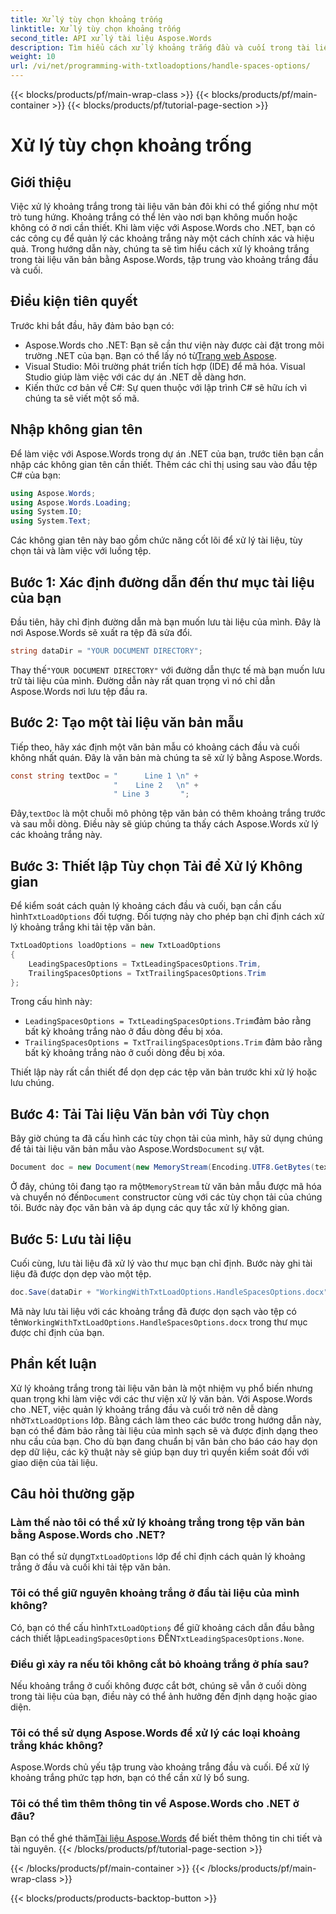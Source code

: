 ```yaml
---
title: Xử lý tùy chọn khoảng trống
linktitle: Xử lý tùy chọn khoảng trống
second_title: API xử lý tài liệu Aspose.Words
description: Tìm hiểu cách xử lý khoảng trắng đầu và cuối trong tài liệu văn bản bằng Aspose.Words cho .NET. Hướng dẫn này cung cấp hướng dẫn để dọn dẹp định dạng văn bản.
weight: 10
url: /vi/net/programming-with-txtloadoptions/handle-spaces-options/
---
```


{{< blocks/products/pf/main-wrap-class >}}
{{< blocks/products/pf/main-container >}}
{{< blocks/products/pf/tutorial-page-section >}}

# Xử lý tùy chọn khoảng trống

## Giới thiệu

Việc xử lý khoảng trắng trong tài liệu văn bản đôi khi có thể giống như một trò tung hứng. Khoảng trắng có thể lẻn vào nơi bạn không muốn hoặc không có ở nơi cần thiết. Khi làm việc với Aspose.Words cho .NET, bạn có các công cụ để quản lý các khoảng trắng này một cách chính xác và hiệu quả. Trong hướng dẫn này, chúng ta sẽ tìm hiểu cách xử lý khoảng trắng trong tài liệu văn bản bằng Aspose.Words, tập trung vào khoảng trắng đầu và cuối.

## Điều kiện tiên quyết

Trước khi bắt đầu, hãy đảm bảo bạn có:

-  Aspose.Words cho .NET: Bạn sẽ cần thư viện này được cài đặt trong môi trường .NET của bạn. Bạn có thể lấy nó từ[Trang web Aspose](https://releases.aspose.com/words/net/).
- Visual Studio: Môi trường phát triển tích hợp (IDE) để mã hóa. Visual Studio giúp làm việc với các dự án .NET dễ dàng hơn.
- Kiến thức cơ bản về C#: Sự quen thuộc với lập trình C# sẽ hữu ích vì chúng ta sẽ viết một số mã.

## Nhập không gian tên

Để làm việc với Aspose.Words trong dự án .NET của bạn, trước tiên bạn cần nhập các không gian tên cần thiết. Thêm các chỉ thị using sau vào đầu tệp C# của bạn:

```csharp
using Aspose.Words;
using Aspose.Words.Loading;
using System.IO;
using System.Text;
```

Các không gian tên này bao gồm chức năng cốt lõi để xử lý tài liệu, tùy chọn tải và làm việc với luồng tệp.

## Bước 1: Xác định đường dẫn đến thư mục tài liệu của bạn

Đầu tiên, hãy chỉ định đường dẫn mà bạn muốn lưu tài liệu của mình. Đây là nơi Aspose.Words sẽ xuất ra tệp đã sửa đổi.

```csharp
string dataDir = "YOUR DOCUMENT DIRECTORY";
```

 Thay thế`"YOUR DOCUMENT DIRECTORY"` với đường dẫn thực tế mà bạn muốn lưu trữ tài liệu của mình. Đường dẫn này rất quan trọng vì nó chỉ dẫn Aspose.Words nơi lưu tệp đầu ra.

## Bước 2: Tạo một tài liệu văn bản mẫu

Tiếp theo, hãy xác định một văn bản mẫu có khoảng cách đầu và cuối không nhất quán. Đây là văn bản mà chúng ta sẽ xử lý bằng Aspose.Words.

```csharp
const string textDoc = "      Line 1 \n" +
                       "    Line 2   \n" +
                       " Line 3       ";
```

 Đây,`textDoc` là một chuỗi mô phỏng tệp văn bản có thêm khoảng trắng trước và sau mỗi dòng. Điều này sẽ giúp chúng ta thấy cách Aspose.Words xử lý các khoảng trắng này.

## Bước 3: Thiết lập Tùy chọn Tải để Xử lý Không gian

 Để kiểm soát cách quản lý khoảng cách đầu và cuối, bạn cần cấu hình`TxtLoadOptions` đối tượng. Đối tượng này cho phép bạn chỉ định cách xử lý khoảng trắng khi tải tệp văn bản.

```csharp
TxtLoadOptions loadOptions = new TxtLoadOptions
{
    LeadingSpacesOptions = TxtLeadingSpacesOptions.Trim,
    TrailingSpacesOptions = TxtTrailingSpacesOptions.Trim
};
```

Trong cấu hình này:
- `LeadingSpacesOptions = TxtLeadingSpacesOptions.Trim`đảm bảo rằng bất kỳ khoảng trắng nào ở đầu dòng đều bị xóa.
- `TrailingSpacesOptions = TxtTrailingSpacesOptions.Trim` đảm bảo rằng bất kỳ khoảng trắng nào ở cuối dòng đều bị xóa.

Thiết lập này rất cần thiết để dọn dẹp các tệp văn bản trước khi xử lý hoặc lưu chúng.

## Bước 4: Tải Tài liệu Văn bản với Tùy chọn

 Bây giờ chúng ta đã cấu hình các tùy chọn tải của mình, hãy sử dụng chúng để tải tài liệu văn bản mẫu vào Aspose.Words`Document` sự vật.

```csharp
Document doc = new Document(new MemoryStream(Encoding.UTF8.GetBytes(textDoc)), loadOptions);
```

 Ở đây, chúng tôi đang tạo ra một`MemoryStream` từ văn bản mẫu được mã hóa và chuyển nó đến`Document` constructor cùng với các tùy chọn tải của chúng tôi. Bước này đọc văn bản và áp dụng các quy tắc xử lý không gian.

## Bước 5: Lưu tài liệu

Cuối cùng, lưu tài liệu đã xử lý vào thư mục bạn chỉ định. Bước này ghi tài liệu đã được dọn dẹp vào một tệp.

```csharp
doc.Save(dataDir + "WorkingWithTxtLoadOptions.HandleSpacesOptions.docx");
```

 Mã này lưu tài liệu với các khoảng trắng đã được dọn sạch vào tệp có tên`WorkingWithTxtLoadOptions.HandleSpacesOptions.docx` trong thư mục được chỉ định của bạn.

## Phần kết luận

Xử lý khoảng trắng trong tài liệu văn bản là một nhiệm vụ phổ biến nhưng quan trọng khi làm việc với các thư viện xử lý văn bản. Với Aspose.Words cho .NET, việc quản lý khoảng trắng đầu và cuối trở nên dễ dàng nhờ`TxtLoadOptions` lớp. Bằng cách làm theo các bước trong hướng dẫn này, bạn có thể đảm bảo rằng tài liệu của mình sạch sẽ và được định dạng theo nhu cầu của bạn. Cho dù bạn đang chuẩn bị văn bản cho báo cáo hay dọn dẹp dữ liệu, các kỹ thuật này sẽ giúp bạn duy trì quyền kiểm soát đối với giao diện của tài liệu.

## Câu hỏi thường gặp

### Làm thế nào tôi có thể xử lý khoảng trắng trong tệp văn bản bằng Aspose.Words cho .NET?  
 Bạn có thể sử dụng`TxtLoadOptions` lớp để chỉ định cách quản lý khoảng trắng ở đầu và cuối khi tải tệp văn bản.

### Tôi có thể giữ nguyên khoảng trắng ở đầu tài liệu của mình không?  
 Có, bạn có thể cấu hình`TxtLoadOptions` để giữ khoảng cách dẫn đầu bằng cách thiết lập`LeadingSpacesOptions` ĐẾN`TxtLeadingSpacesOptions.None`.

### Điều gì xảy ra nếu tôi không cắt bỏ khoảng trắng ở phía sau?  
Nếu khoảng trắng ở cuối không được cắt bớt, chúng sẽ vẫn ở cuối dòng trong tài liệu của bạn, điều này có thể ảnh hưởng đến định dạng hoặc giao diện.

### Tôi có thể sử dụng Aspose.Words để xử lý các loại khoảng trắng khác không?  
Aspose.Words chủ yếu tập trung vào khoảng trắng đầu và cuối. Để xử lý khoảng trắng phức tạp hơn, bạn có thể cần xử lý bổ sung.

### Tôi có thể tìm thêm thông tin về Aspose.Words cho .NET ở đâu?  
 Bạn có thể ghé thăm[Tài liệu Aspose.Words](https://reference.aspose.com/words/net/) để biết thêm thông tin chi tiết và tài nguyên.
{{< /blocks/products/pf/tutorial-page-section >}}

{{< /blocks/products/pf/main-container >}}
{{< /blocks/products/pf/main-wrap-class >}}

{{< blocks/products/products-backtop-button >}}
